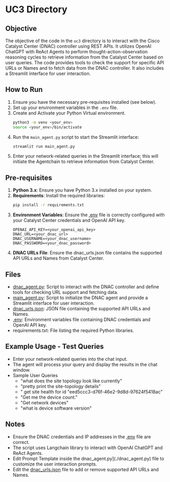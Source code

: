 # UC3 Directory

## Objective
The objective of the code in the `uc3` directory is to interact with the Cisco Catalyst Center (DNAC) controller using REST APIs. It utilizes OpenAI ChatGPT with ReAct Agents to perform thought-action-observation reasoning cycles to retrieve information from the Catalyst Center based on user queries. The code provides tools to check the support for specific API URLs or Names and to fetch data from the DNAC controller. It also includes a Streamlit interface for user interaction.

## How to Run
1. Ensure you have the necessary pre-requisites installed (see below).
2. Set up your environment variables in the `.env` file.
3. Create and Activate your Python Virtual environment.
    ```sh
    python3 -m venv <your_env>
    source <your_env>/bin/activate
    ```
4. Run the `main_agent.py` script to start the Streamlit interface:
    ```sh
    streamlit run main_agent.py
    ```
5. Enter your network-related queries in the Streamlit interface; this will initiate the Agentchain to retrieve information from Catalyst Center.

## Pre-requisites
1. **Python 3.x**: Ensure you have Python 3.x installed on your system.
2. **Requirements**: Install the required libraries:
    ```sh
    pip install -r requirements.txt
    ```
3. **Environment Variables**: Ensure the [.env](./env) file is correctly configured with your Catalyst Center credentials and OpenAI API key.
     ```
     OPENAI_API_KEY=<your_openai_api_key>
     DNAC_URL=<your_dnac_url>
     DNAC_USERNAME=<your_dnac_username>
     DNAC_PASSWORD=<your_dnac_password>
     ```
4. **DNAC URLs File**: Ensure the dnac_urls.json file contains the supported API URLs and Names from Catalyst Center.

## Files
- [dnac_agent.py](./dnac_agent.py): Script to interact with the DNAC controller and define tools for checking URL support and fetching data.
- [main_agent.py](./main_agent.py): Script to initialize the DNAC agent and provide a Streamlit interface for user interaction.
- [dnac_urls.json](./dnac_urls.json): JSON file containing the supported API URLs and Names.
- [.env](./env): Environment variables file containing DNAC credentials and OpenAI API key.
- requirements.txt: File listing the required Python libraries.

## Example Usage - Test Queries
- Enter your network-related queries into the chat input.
- The agent will process your query and display the results in the chat window.
- Sample User Queries
    - "what does the site topology look like currently"
    - "pretty print the site-topology details"
    - " get site health for id "eed5ccc3-d76f-46e2-9d8d-97624f5418ac"
    - "Get me the device count."
    - "Get network devices"
    - "what is device software version"

## Notes
- Ensure the DNAC credentials and IP addresses in the [.env](./env) file are correct.
- The script uses Langchain library to interact with OpenAI ChatGPT and ReAct Agents.
- Edit Prompt Template inside the dnac_agent.py](./dnac_agent.py) file to customize the user interaction prompts.
- Edit the [dnac_urls.json](./dnac_urls.json) file to add or remove supported API URLs and Names.

